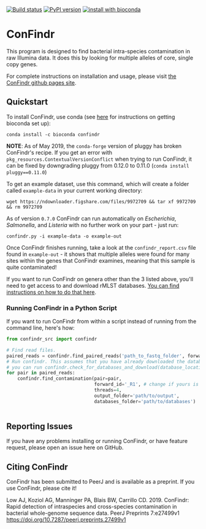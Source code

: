 [![Build status](https://travis-ci.org/OLC-Bioinformatics/ConFindr.svg?master)](https://travis-ci.org/OLC-Bioinformatics)
[![PyPI version](https://badge.fury.io/py/confindr.svg)](https://badge.fury.io/py/confindr)
[![install with bioconda](https://img.shields.io/badge/install%20with-bioconda-brightgreen.svg?style=flat-square)](http://bioconda.github.io/recipes/confindr/README.html)

# ConFindr

This program is designed to find bacterial intra-species contamination in raw Illumina data. It does this
 by looking for multiple alleles of core, single copy genes.

For complete instructions on installation and usage, please visit [the ConFindr github pages site](https://olc-bioinformatics.github.io/ConFindr/).

## Quickstart

To install ConFindr, use conda (see [here](https://bioconda.github.io/) for instructions on getting bioconda set up): 

`conda install -c bioconda confindr`

**NOTE**: As of May 2019, the `conda-forge` version of pluggy has broken ConFindr's recipe. If you get an error with `pkg_resources.ContextualVersionConflict`
when trying to run ConFindr, it can be fixed by downgrading pluggy from 0.12.0 to 0.11.0 (`conda install pluggy==0.11.0`)

To get an example dataset, use this command, which will create a folder called `example-data` in your current working directory: 

`wget https://ndownloader.figshare.com/files/9972709 && tar xf 9972709 && rm 9972709`

As of version `0.7.0` ConFindr can run automatically on _Escherichia_, _Salmonella_, and _Listeria_ with no further 
work on your part - just run:

`confindr.py -i example-data -o example-out`

Once ConFindr finishes running, take a look at the `confindr_report.csv` file found in `example-out` - it shows that multiple
alleles were found for many sites within the genes that ConFindr examines, meaning that this sample is quite contaminated!

If you want to run ConFindr on genera other than the 3 listed above, you'll need to get access to and download rMLST databases. 
[You can find instructions on how to do that here](https://olc-bioinformatics.github.io/ConFindr/install/#downloading-confindr-databases).

### Running ConFindr in a Python Script

If you want to run ConFindr from within a script instead of running from the command line, here's how:

```python
from confindr_src import confindr

# Find read files.
paired_reads = confindr.find_paired_reads('path_to_fastq_folder', forward_id='_R1', reverse_id='_R2')
# Run confindr. This assumes that you have already downloaded the databases. If you haven't,
# you can run confindr.check_for_databases_and_download(database_location='path/where/you/want/to/download, tmpdir='a/tmp/dir')
for pair in paired_reads:
    confindr.find_contamination(pair=pair,
                                forward_id='_R1', # change if yours is different
                                threads=4, 
                                output_folder='path/to/output',
                                databases_folder='path/to/databases')
                                
```


## Reporting Issues

If you have any problems installing or running ConFindr, or have feature request,
please open an issue here on GitHub.


## Citing ConFindr

ConFindr has been submitted to PeerJ and is available as a preprint. If you use ConFindr, please cite it!

Low AJ, Koziol AG, Manninger PA, Blais BW, Carrillo CD. 2019. ConFindr: Rapid detection of intraspecies and cross-species contamination in bacterial whole-genome sequence data. PeerJ Preprints 7:e27499v1 https://doi.org/10.7287/peerj.preprints.27499v1
